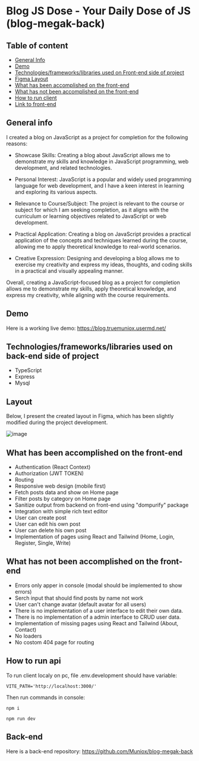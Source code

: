 # Blog JS Dose - Your Daily Dose of JS (blog-megak-back)

## Table of content

- [General Info](https://github.com/Muniox/blog-megak-back/blob/develop/README.md#general-info)
- [Demo](https://github.com/Muniox/blog-megak-back/blob/develop/README.md#demo)
- [Technologies/frameworks/libraries used on Front-end side of project](https://github.com/Muniox/blog-megak-back/blob/develop/README.md#technologiesframeworkslibraries-used-on-front-end-side-of-project)
- [Figma Layout](https://github.com/Muniox/blog-megak-back/blob/develop/README.md#layout)
- [What has been accomplished on the front-end](https://github.com/Muniox/blog-megak-back/blob/develop/README.md#what-has-been-accomplished-on-the-front-end)
- [What has not been accomplished on the front-end](https://github.com/Muniox/blog-megak-back/blob/develop/README.md#what-has-not-been-accomplished-on-the-front-end)
- [How to run client](https://github.com/Muniox/blog-megak-back/blob/develop/README.md#how-to-run-client)
- [Link to front-end](https://github.com/Muniox/blog-megak-front)

## General info

I created a blog on JavaScript as a project for completion for the following reasons:

- Showcase Skills: Creating a blog about JavaScript allows me to demonstrate my skills and knowledge in JavaScript programming, web development, and related technologies.

- Personal Interest: JavaScript is a popular and widely used programming language for web development, and I have a keen interest in learning and exploring its various aspects.

- Relevance to Course/Subject: The project is relevant to the course or subject for which I am seeking completion, as it aligns with the curriculum or learning objectives related to JavaScript or web development.

- Practical Application: Creating a blog on JavaScript provides a practical application of the concepts and techniques learned during the course, allowing me to apply theoretical knowledge to real-world scenarios.

- Creative Expression: Designing and developing a blog allows me to exercise my creativity and express my ideas, thoughts, and coding skills in a practical and visually appealing manner.

Overall, creating a JavaScript-focused blog as a project for completion allows me to demonstrate my skills, apply theoretical knowledge, and express my creativity, while aligning with the course requirements.

## Demo

Here is a working live demo: https://blog.truemuniox.usermd.net/

## Technologies/frameworks/libraries used on back-end side of project

- TypeScript
- Express
- Mysql

## Layout

Below, I present the created layout in Figma, which has been slightly modified during the project development.

![image](https://user-images.githubusercontent.com/81775473/230794296-b6e12c09-0525-4d79-a4ba-3a73669d3156.png)

## What has been accomplished on the front-end

- Authentication (React Context)
- Authorization (JWT TOKEN)
- Routing
- Responsive web design (mobile first)
- Fetch posts data and show on Home page
- Filter posts by category on Home page
- Sanitize output from backend on front-end using "dompurify" package
- Integration with simple rich text editor
- User can create post
- User can edit his own post
- User can delete his own post
- Implementation of pages using React and Tailwind (Home, Login, Register, Single, Write)

## What has not been accomplished on the front-end

- Errors only apper in console (modal should be implemented to show errors)
- Serch input that should find posts by name not work
- User can't change avatar (default avatar for all users)
- There is no implementation of a user interface to edit their own data.
- There is no implementation of a admin interface to CRUD user data.
- Implementation of missing pages using React and Tailwind (About, Contact)
- No loaders
- No costom 404 page for routing

## How to run api

To run client localy on pc, file .env.development should have variable:

```
VITE_PATH='http://localhost:3000/'
```

Then run commands in console:

```
npm i
```

```
npm run dev
```

## Back-end

Here is a back-end repository: https://github.com/Muniox/blog-megak-back
